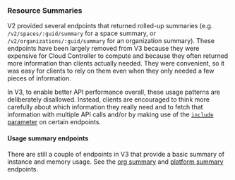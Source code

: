 ### Resource Summaries

V2 provided several endpoints that returned rolled-up summaries (e.g.
`/v2/spaces/:guid/summary` for a space summary, or
`/v2/organizations/:guid/summary` for an organization summary). These endpoints
have been largely removed from V3 because they were expensive for Cloud
Controller to compute and because they often returned more information than
clients actually needed. They were convenient, so it was easy for clients to
rely on them even when they only needed a few pieces of information.

In V3, to enable better API performance overall, these usage patterns are
deliberately disallowed. Instead, clients are encouraged to think more carefully
about which information they really need and to fetch that information with
multiple API calls and/or by making use of the [`include`
parameter](#including-associated-resources) on certain endpoints.

#### Usage summary endpoints

There are still a couple of endpoints in V3 that provide a basic summary of
instance and memory usage. See the [org summary](#get-usage-summary) and
[platform summary](#get-platform-usage-summary) endpoints.
